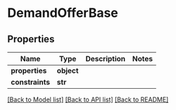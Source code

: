 # DemandOfferBase

## Properties
Name | Type | Description | Notes
------------ | ------------- | ------------- | -------------
**properties** | **object** |  | 
**constraints** | **str** |  | 

[[Back to Model list]](../README.md#documentation-for-models) [[Back to API list]](../README.md#documentation-for-api-endpoints) [[Back to README]](../README.md)


